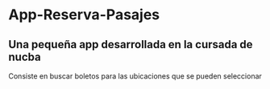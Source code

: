 # App-Reserva-Pasajes
## Una pequeña app desarrollada en  la cursada de nucba 
Consiste en buscar boletos para las ubicaciones que se pueden seleccionar 

